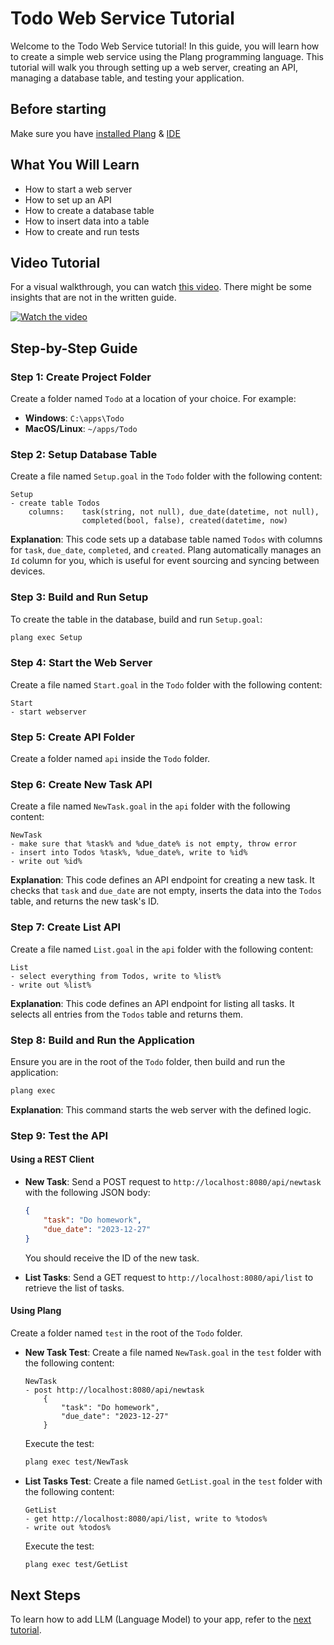 ﻿# Todo Web Service Tutorial

Welcome to the Todo Web Service tutorial! In this guide, you will learn how to create a simple web service using the Plang programming language. This tutorial will walk you through setting up a web server, creating an API, managing a database table, and testing your application.

## Before starting

Make sure you have [installed Plang](./Install.md) & [IDE](/IDE.md)


## What You Will Learn
- How to start a web server
- How to set up an API
- How to create a database table
- How to insert data into a table
- How to create and run tests

## Video Tutorial
For a visual walkthrough, you can watch [this video](https://www.youtube.com/watch?v=m4QC19btS_I&list=PLbm1UMZKMaqfT4tqPtr-vhxMs4JGGFVEB&index=1). There might be some insights that are not in the written guide.

[![Watch the video](https://img.youtube.com/vi/m4QC19btS_I/hqdefault.jpg)](https://www.youtube.com/watch?v=m4QC19btS_I&list=PLbm1UMZKMaqfT4tqPtr-vhxMs4JGGFVEB&index=1)

## Step-by-Step Guide

### Step 1: Create Project Folder
Create a folder named `Todo` at a location of your choice. For example:
- **Windows**: `C:\apps\Todo`
- **MacOS/Linux**: `~/apps/Todo`

### Step 2: Setup Database Table
Create a file named `Setup.goal` in the `Todo` folder with the following content:

```plang
Setup
- create table Todos 
    columns:    task(string, not null), due_date(datetime, not null), 
                completed(bool, false), created(datetime, now)
```

**Explanation**: This code sets up a database table named `Todos` with columns for `task`, `due_date`, `completed`, and `created`. Plang automatically manages an `Id` column for you, which is useful for event sourcing and syncing between devices.

### Step 3: Build and Run Setup
To create the table in the database, build and run `Setup.goal`:

```bash
plang exec Setup
```

### Step 4: Start the Web Server
Create a file named `Start.goal` in the `Todo` folder with the following content:

```plang
Start
- start webserver
```

### Step 5: Create API Folder
Create a folder named `api` inside the `Todo` folder.

### Step 6: Create New Task API
Create a file named `NewTask.goal` in the `api` folder with the following content:

```plang
NewTask
- make sure that %task% and %due_date% is not empty, throw error
- insert into Todos %task%, %due_date%, write to %id%
- write out %id%
```

**Explanation**: This code defines an API endpoint for creating a new task. It checks that `task` and `due_date` are not empty, inserts the data into the `Todos` table, and returns the new task's ID.

### Step 7: Create List API
Create a file named `List.goal` in the `api` folder with the following content:

```plang
List
- select everything from Todos, write to %list%
- write out %list%
```

**Explanation**: This code defines an API endpoint for listing all tasks. It selects all entries from the `Todos` table and returns them.

### Step 8: Build and Run the Application
Ensure you are in the root of the `Todo` folder, then build and run the application:

```bash
plang exec
```

**Explanation**: This command starts the web server with the defined logic.

### Step 9: Test the API
#### Using a REST Client
- **New Task**: Send a POST request to `http://localhost:8080/api/newtask` with the following JSON body:
  ```json
  {
      "task": "Do homework",
      "due_date": "2023-12-27"
  }
  ```
  You should receive the ID of the new task.

- **List Tasks**: Send a GET request to `http://localhost:8080/api/list` to retrieve the list of tasks.

#### Using Plang
Create a folder named `test` in the root of the `Todo` folder.

- **New Task Test**: Create a file named `NewTask.goal` in the `test` folder with the following content:

  ```plang
  NewTask 
  - post http://localhost:8080/api/newtask
      {
          "task": "Do homework",
          "due_date": "2023-12-27"
      }
  ```

  Execute the test:

  ```bash
  plang exec test/NewTask
  ```

- **List Tasks Test**: Create a file named `GetList.goal` in the `test` folder with the following content:

  ```plang
  GetList 
  - get http://localhost:8080/api/list, write to %todos%
  - write out %todos%
  ```

  Execute the test:

  ```bash
  plang exec test/GetList
  ```

## Next Steps
To learn how to add LLM (Language Model) to your app, refer to the [next tutorial](./Todo_Llm.md).